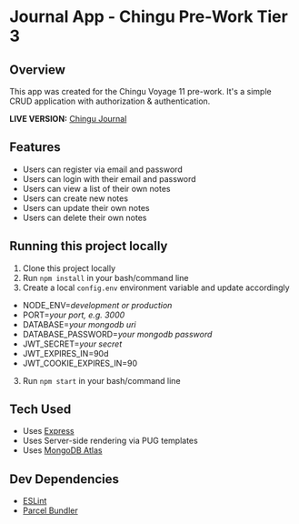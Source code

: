 # Journal App - Chingu Pre-Work Tier 3

## Overview
This app was created for the Chingu Voyage 11 pre-work. It's a simple CRUD application with authorization & authentication.

**LIVE VERSION:** [Chingu Journal](https://chingu-journal.herokuapp.com/)

## Features
* Users can register via email and password
* Users can login with their email and password 
* Users can view a list of their own notes 
* Users can create new notes
* Users can update their own notes
* Users can delete their own notes

## Running this project locally
1. Clone this project locally
2. Run `npm install` in your bash/command line
3. Create a local `config.env` environment variable and update accordingly
  - NODE_ENV=_development or production_
  - PORT=_your port, e.g. 3000_
  - DATABASE=_your mongodb uri_
  - DATABASE_PASSWORD=_your mongodb password_
  - JWT_SECRET=_your secret_
  - JWT_EXPIRES_IN=90d
  - JWT_COOKIE_EXPIRES_IN=90
3. Run `npm start` in your bash/command line

## Tech Used
* Uses [Express](https://www.npmjs.com/package/express)
* Uses Server-side rendering via PUG templates
* Uses [MongoDB Atlas](https://www.mongodb.com/cloud/atlas) 

## Dev Dependencies
* [ESLint](https://www.npmjs.com/package/eslint)
* [Parcel Bundler](https://www.npmjs.com/package/parcel-bundler)


